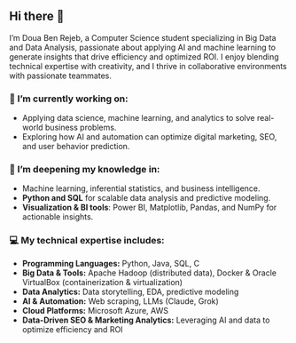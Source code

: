 ## Hi there 👋

I’m Doua Ben Rejeb, a Computer Science student specializing in Big Data and Data Analysis, passionate about applying AI and machine learning to generate insights that drive efficiency and optimized ROI. I enjoy blending technical expertise with creativity, and I thrive in collaborative environments with passionate teammates.  

### 🔭 I’m currently working on:
- Applying data science, machine learning, and analytics to solve real-world business problems.  
- Exploring how AI and automation can optimize digital marketing, SEO, and user behavior prediction.  

### 🌱 I’m deepening my knowledge in:
- Machine learning, inferential statistics, and business intelligence.  
- **Python and SQL** for scalable data analysis and predictive modeling.  
- **Visualization & BI tools**: Power BI, Matplotlib, Pandas, and NumPy for actionable insights.  

### 💻 My technical expertise includes:
- **Programming Languages:** Python, Java, SQL, C  
- **Big Data & Tools:** Apache Hadoop (distributed data), Docker & Oracle VirtualBox (containerization & virtualization)  
- **Data Analytics:** Data storytelling, EDA, predictive modeling 
- **AI & Automation:** Web scraping, LLMs (Claude, Grok)
- **Cloud Platforms:** Microsoft Azure, AWS  
- **Data-Driven SEO & Marketing Analytics:** Leveraging AI and data to optimize efficiency and ROI  
